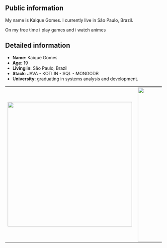 ## Public information

My name is Kaique Gomes. I currently live in São Paulo, Brazil. 

On my free time i play games and i watch animes

## Detailed information

* **Name**: Kaique Gomes
* **Age**: 19
* **Living in**: São Paulo, Brazil
* **Stack**: JAVA - KOTLIN - SQL - MONGODB
* **University**: graduating in systems analysis and development.

<center>
  <table>  
    <tr>
        <td><img width="400px" align="left" src="https://github-readme-stats.vercel.app/api/top-langs/?username=kaiquepill&hide=html&layout=compact&theme=buefy"</td>
        <td><img width="495px" align="left" src="https://github-readme-stats.vercel.app/api?username=kaiquepill&theme=buefy"/></td>
    </tr>   
  </table>
</center> 

